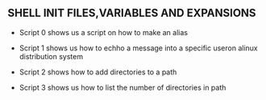 ## SHELL INIT FILES,VARIABLES AND EXPANSIONS

* Script 0 shows us a script on how to make an alias

* Script 1 shows us how to echho a message into a specific useron alinux distribution system

* Script 2 shows how to add directories to a path

* Script 3 shows us how to list the number of directories in path  
